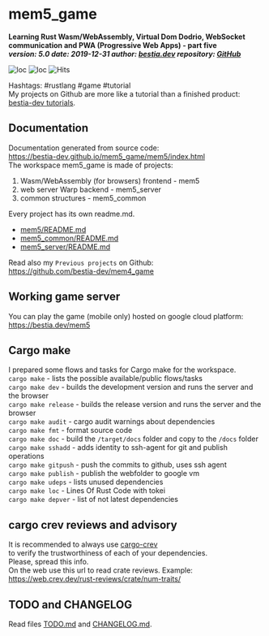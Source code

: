 # mem5_game

**Learning Rust Wasm/WebAssembly, Virtual Dom Dodrio, WebSocket communication and PWA (Progressive Web Apps) - part five**  
***version: 5.0  date: 2019-12-31 author: [bestia.dev](https://bestia.dev) repository: [GitHub](https://github.com/bestia-dev/mem5_game)***  

![loc](https://img.shields.io/badge/lines_of_Rust_code-4591-success)
![loc](https://img.shields.io/badge/lines_of_docs/comments-1231-informational)
![Hits](https://bestia.dev/webpage_hit_counter/get_svg_image/748188469)

Hashtags: #rustlang #game #tutorial  
My projects on Github are more like a tutorial than a finished product: [bestia-dev tutorials](https://github.com/bestia-dev/tutorials_rust_wasm).

## Documentation

Documentation generated from source code:  
<https://bestia-dev.github.io/mem5_game/mem5/index.html>  
The workspace mem5_game is made of projects:  

1. Wasm/WebAssembly (for browsers) frontend - mem5  
2. web server Warp backend - mem5_server  
3. common structures - mem5_common  

Every project has its own readme.md.  

- [mem5/README.md](
https://github.com/bestia-dev/mem5_game/blob/master/mem5/README.md)  
- [mem5_common/README.md](https://github.com/bestia-dev/mem5_game/blob/master/mem5_common/README.md)  
- [mem5_server/README.md](https://github.com/bestia-dev/mem5_game/blob/master/mem5_server/README.md)  
  
Read also my `Previous projects` on Github:  
<https://github.com/bestia-dev/mem4_game>  

## Working game server

You can play the game (mobile only) hosted on google cloud platform:  
<https://bestia.dev/mem5>  

## Cargo make

I prepared some flows and tasks for Cargo make for the workspace.  
`cargo make` - lists the possible available/public flows/tasks  
`cargo make dev` - builds the development version and runs the server and the browser  
`cargo make release` - builds the release version and runs the server and the browser  
`cargo make audit` - cargo audit warnings about dependencies  
`cargo make fmt` - format source code  
`cargo make doc` - build the `/target/docs` folder and copy to the `/docs` folder  
`cargo make sshadd` - adds identity to ssh-agent for git and publish operations  
`cargo make gitpush` - push the commits to github, uses ssh agent  
`cargo make publish` - publish the webfolder to google vm  
`cargo make udeps` - lists unused dependencies  
`cargo make loc` - Lines Of Rust Code with tokei  
`cargo make depver` - list of not latest dependencies  

## cargo crev reviews and advisory

It is recommended to always use [cargo-crev](https://github.com/crev-dev/cargo-crev)  
to verify the trustworthiness of each of your dependencies.  
Please, spread this info.  
On the web use this url to read crate reviews. Example:  
<https://web.crev.dev/rust-reviews/crate/num-traits/>  

## TODO and CHANGELOG

Read files [TODO.md](https://github.com/bestia-dev/mem5_game/blob/master/TODO.md) and [CHANGELOG.md](https://github.com/bestia-dev/mem5_game/blob/master/CHANGELOG.md).  

